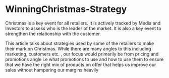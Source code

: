 # WinningChristmas-Strategy
Christmas is a key event for all retailers. It is actively tracked by Media and Investors to assess who is the leader of the market. It is also a key event to strengthen the relationship with the customer. 

This article talks about strategies used by some of the retailers to make their mark on Christmas. While there are many angles to this including marketing, customers etc. , our focus would primarily be from pricing and promotions angle i.e what promotions to use and how to use them to ensure that we have the right mix of products on offer that helps us improve our sales without hampering our margins heavily
